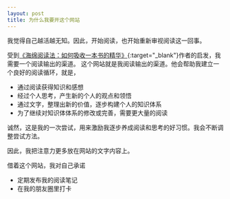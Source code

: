 ```yaml
---
layout: post
title: 为什么我要开这个网站
---
```


我觉得自己越活越无知。因此，开始阅读，也开始重新审视阅读这一回事。

受到[《海绵阅读法：如何吸收一本书的精华》](https://book.douban.com/subject/36545360/){:target="_blank"}作者的启发，我需要一个阅读输出的渠道。
这个网站就是我阅读输出的渠道。他会帮助我建立一个良好的阅读循环，就是，

- 通过阅读获得知识和感想 
- 经过个人思考，产生新的个人的观点和领悟
- 通过文字，整理出新的价值，逐步构建个人的知识体系
- 为了继续对知识体体系的修改或完善，需要更大量的阅读

诚然，这是我的一次尝试，用来激励我逐步养成阅读和思考的好习惯。我会不断调整尝试方法。

因此，我把注意力更多放在网站的文字内容上。

借着这个网站，我对自己承诺

- 定期发布我的阅读笔记
- 在我的朋友圈里打卡

